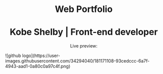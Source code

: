 <h1 align="center"> Web Portfolio </h1>
<h1 align="center"> Kobe Shelby | Front-end developer</h1>
<p align="center"> Live preview: </p>
![github logo](https://user-images.githubusercontent.com/34294040/181171108-93cedccc-6a7f-4943-aad1-0a80c0a97c4f.png)


